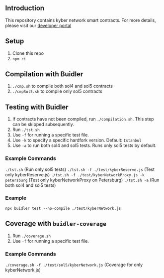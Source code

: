 ## Introduction
This repository contains kyber network smart contracts.
For more details, please visit our [developer portal](https://developer.kyber.network/)

## Setup
1. Clone this repo
2. `npm ci`

## Compilation with Buidler
1. `./cmp.sh` to compile both sol4 and sol5 contracts
2. `./cmpSol5.sh` to compile only sol5 contracts

## Testing with Buidler
1. If contracts have not been compiled, run `./compilation.sh`. This step can be skipped subsequently.
2. Run `./tst.sh`
3. Use `-f` for running a specific test file.
4. Use `-k` to specify a specific hardfork version. Default: `Istanbul`
5. Use `-a` to run both sol4 and sol5 tests. Runs only sol5 tests by default.

### Example Commands
`./tst.sh` (Run only sol5 tests)
`./tst.sh -f ./test/kyberReserve.js` (Test only kyberReserve.js)
`./tst.sh -f ./test/kyberNetworkProxy.js -k petersburg` (Test only kyberNetworkProxy on Petersburg)
`./tst.sh -a` (Run both sol4 and sol5 tests)

### Example
`npx buidler test --no-compile ./test/kyberNetwork.js`

## Coverage with `buidler-coverage`
1. Run `./coverage.sh`
2. Use `-f` for running a specific test file.

### Example Commands
`./coverage.sh -f ./test/sol5/kyberNetwork.js` (Coverage for only kyberNetwork.js)